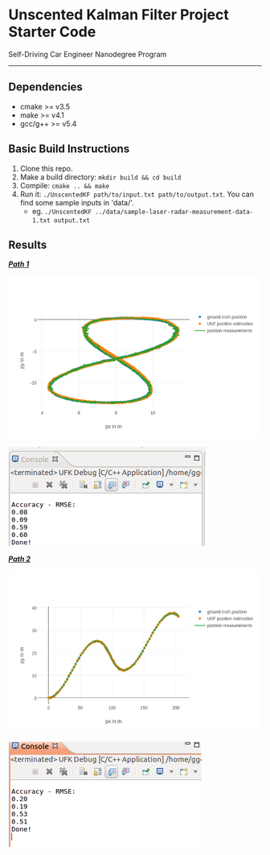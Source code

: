 # Unscented Kalman Filter Project Starter Code
Self-Driving Car Engineer Nanodegree Program

---

[//]: # (Image References)
[image1]: ./images/plot1.png
[image2]: ./images/plot2.png
[image3]: ./images/plot1_rmse.png
[image4]: ./images/plot2_rmse.png


## Dependencies

* cmake >= v3.5
* make >= v4.1
* gcc/g++ >= v5.4

## Basic Build Instructions

1. Clone this repo.
2. Make a build directory: `mkdir build && cd build`
3. Compile: `cmake .. && make`
4. Run it: `./UnscentedKF path/to/input.txt path/to/output.txt`. You can find
   some sample inputs in 'data/'.
    - eg. `./UnscentedKF ../data/sample-laser-radar-measurement-data-1.txt output.txt`

## Results

[***Path 1***](./data/sample-laser-radar-measurement-data-1.txt)

![alt text][image1]

![alt text][image3]

[***Path 2***](./data/sample-laser-radar-measurement-data-2.txt)

![alt text][image2]

![alt text][image4]
